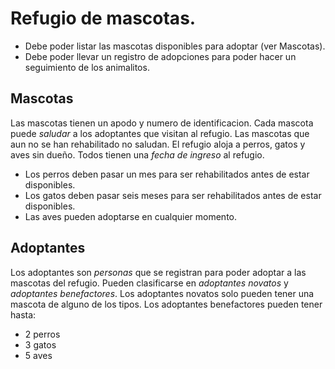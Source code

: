 # Refugio de mascotas.

- Debe poder listar las mascotas disponibles para adoptar (ver Mascotas).
- Debe poder llevar un registro de adopciones para poder hacer un seguimiento de los animalitos.

## Mascotas
Las mascotas tienen un apodo y numero de identificacion.
Cada mascota puede *saludar* a los adoptantes que visitan al refugio.
Las mascotas que aun no se han rehabilitado no saludan.
El refugio aloja a perros, gatos y aves sin dueño.
Todos tienen una *fecha de ingreso* al refugio.
- Los perros deben pasar un mes para ser rehabilitados antes de estar disponibles.
- Los gatos deben pasar seis meses para ser rehabilitados antes de estar disponibles.
- Las aves pueden adoptarse en cualquier momento.

## Adoptantes

Los adoptantes son *personas* que se registran para poder adoptar a las mascotas del refugio.
Pueden clasificarse en _adoptantes novatos_ y _adoptantes benefactores_.
Los adoptantes novatos solo pueden tener una mascota de alguno de los tipos.
Los adoptantes benefactores pueden tener hasta:
- 2 perros
- 3 gatos
- 5 aves
